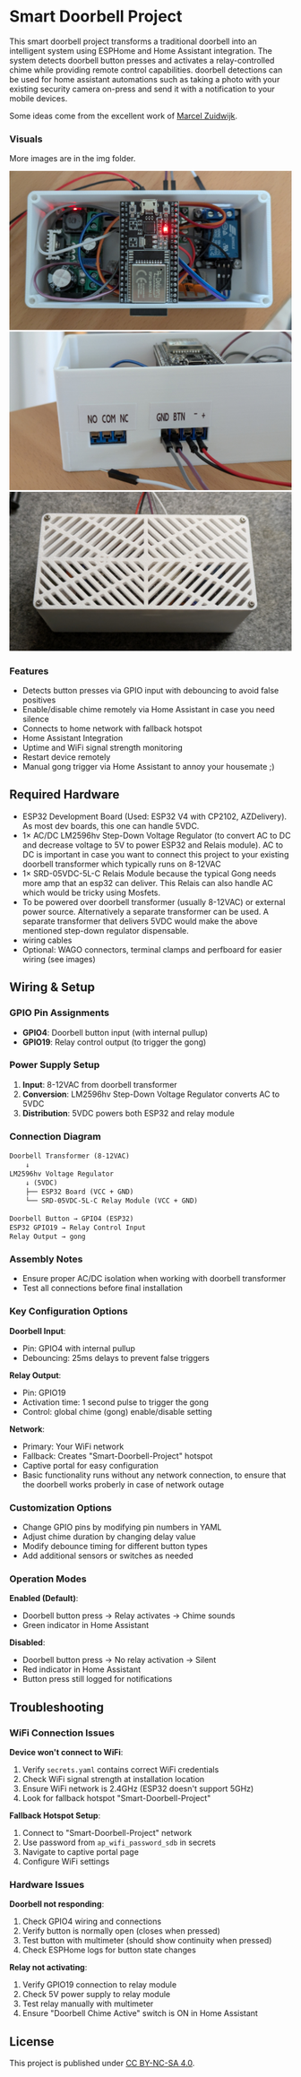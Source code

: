 # Smart Doorbell Project

This smart doorbell project transforms a traditional doorbell into an intelligent system using ESPHome and Home Assistant integration. The system detects doorbell button presses and activates a relay-controlled chime while providing remote control capabilities. doorbell detections can be used for home assistant automations such as taking a photo with your existing security camera on-press and send it with a notification to your mobile devices.

Some ideas come from the excellent work of [Marcel Zuidwijk](https://www.zuidwijk.com/esphome-based-doorbell/).

### Visuals
More images are in the img folder.

![Mounting](img/mounting_4.jpg)
![Connections](img/mounting_6.jpg)
![Assembled](img/assembled_case.jpg)


### Features
- Detects button presses via GPIO input with debouncing to avoid false positives
- Enable/disable chime remotely via Home Assistant in case you need silence
- Connects to home network with fallback hotspot
- Home Assistant Integration 
- Uptime and WiFi signal strength monitoring
- Restart device remotely
- Manual gong trigger via Home Assistant to annoy your housemate ;)

## Required Hardware
* ESP32 Development Board (Used: ESP32 V4 with CP2102, AZDelivery). As most dev boards, this one can handle 5VDC.
* 1× AC/DC LM2596hv Step-Down Voltage Regulator (to convert AC to DC and decrease voltage to 5V to power ESP32 and Relais module). AC to DC is important in case you want to connect this project to your existing doorbell transformer which typically runs on 8-12VAC 
* 1× SRD-05VDC-5L-C Relais Module because the typical Gong needs more amp that an esp32 can deliver. This Relais can also handle AC which would be tricky using Mosfets.
* To be powered over doorbell transformer (usually 8-12VAC) or external power source. Alternatively a separate transformer can be used. A separate transformer that delivers 5VDC would make the above mentioned step-down regulator dispensable.
* wiring cables
* Optional: WAGO connectors, terminal clamps and perfboard for easier wiring (see images)

## Wiring & Setup

### GPIO Pin Assignments
- **GPIO4**: Doorbell button input (with internal pullup)
- **GPIO19**: Relay control output (to trigger the gong)

### Power Supply Setup
1. **Input**: 8-12VAC from doorbell transformer
2. **Conversion**: LM2596hv Step-Down Voltage Regulator converts AC to 5VDC
3. **Distribution**: 5VDC powers both ESP32 and relay module

### Connection Diagram
```
Doorbell Transformer (8-12VAC)
    ↓
LM2596hv Voltage Regulator
    ↓ (5VDC)
    ├── ESP32 Board (VCC + GND)
    └── SRD-05VDC-5L-C Relay Module (VCC + GND)

Doorbell Button → GPIO4 (ESP32)
ESP32 GPIO19 → Relay Control Input
Relay Output → gong
```

### Assembly Notes
- Ensure proper AC/DC isolation when working with doorbell transformer
- Test all connections before final installation


### Key Configuration Options

**Doorbell Input**:
- Pin: GPIO4 with internal pullup
- Debouncing: 25ms delays to prevent false triggers

**Relay Output**:
- Pin: GPIO19
- Activation time: 1 second pulse to trigger the gong
- Control: global chime (gong) enable/disable setting

**Network**:
- Primary: Your WiFi network
- Fallback: Creates "Smart-Doorbell-Project" hotspot
- Captive portal for easy configuration
- Basic functionality runs without any network connection, to ensure that the doorbell works proberly in case of network outage

### Customization Options
- Change GPIO pins by modifying pin numbers in YAML
- Adjust chime duration by changing delay value
- Modify debounce timing for different button types
- Add additional sensors or switches as needed

### Operation Modes

**Enabled (Default)**:
- Doorbell button press → Relay activates → Chime sounds
- Green indicator in Home Assistant

**Disabled**:
- Doorbell button press → No relay activation → Silent
- Red indicator in Home Assistant
- Button press still logged for notifications

## Troubleshooting

### WiFi Connection Issues

**Device won't connect to WiFi**:
1. Verify `secrets.yaml` contains correct WiFi credentials
2. Check WiFi signal strength at installation location
3. Ensure WiFi network is 2.4GHz (ESP32 doesn't support 5GHz)
4. Look for fallback hotspot "Smart-Doorbell-Project"

**Fallback Hotspot Setup**:
1. Connect to "Smart-Doorbell-Project" network
2. Use password from `ap_wifi_password_sdb` in secrets
3. Navigate to captive portal page
4. Configure WiFi settings

### Hardware Issues

**Doorbell not responding**:
1. Check GPIO4 wiring and connections
2. Verify button is normally open (closes when pressed)
3. Test button with multimeter (should show continuity when pressed)
4. Check ESPHome logs for button state changes

**Relay not activating**:
1. Verify GPIO19 connection to relay module
2. Check 5V power supply to relay module
3. Test relay manually with multimeter
4. Ensure "Doorbell Chime Active" switch is ON in Home Assistant


## License
This project is published under [CC BY-NC-SA 4.0](https://creativecommons.org/licenses/by-nc-sa/4.0/).